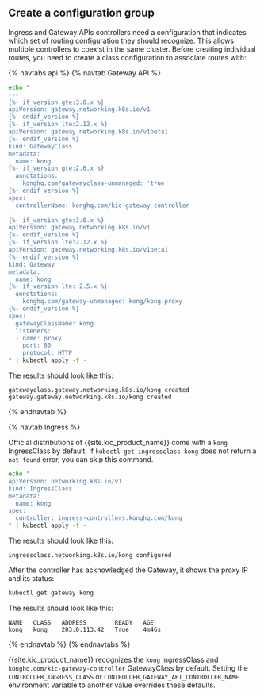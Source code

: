 ## Create a configuration group

Ingress and Gateway APIs controllers need a configuration that indicates which set of
routing configuration they should recognize. This allows multiple controllers to
coexist in the same cluster. Before creating individual routes, you need to
create a class configuration to associate routes with:

{% navtabs api %}
{% navtab Gateway API %}
```bash
echo "
---
{%- if_version gte:3.0.x %}
apiVersion: gateway.networking.k8s.io/v1
{%- endif_version %}
{%- if_version lte:2.12.x %}
apiVersion: gateway.networking.k8s.io/v1beta1
{%- endif_version %}
kind: GatewayClass
metadata:
  name: kong
{%- if_version gte:2.6.x %}
  annotations:
    konghq.com/gatewayclass-unmanaged: 'true'
{%- endif_version %}
spec:
  controllerName: konghq.com/kic-gateway-controller
---
{%- if_version gte:3.0.x %}
apiVersion: gateway.networking.k8s.io/v1
{%- endif_version %}
{%- if_version lte:2.12.x %}
apiVersion: gateway.networking.k8s.io/v1beta1
{%- endif_version %}
kind: Gateway
metadata:
  name: kong
{%- if_version lte: 2.5.x %}
  annotations:
    konghq.com/gateway-unmanaged: kong/kong-proxy
{%- endif_version %}
spec:
  gatewayClassName: kong
  listeners:
  - name: proxy
    port: 80
    protocol: HTTP
" | kubectl apply -f -
```
The results should look like this:
```text
gatewayclass.gateway.networking.k8s.io/kong created
gateway.gateway.networking.k8s.io/kong created
```
{% endnavtab %}

{% navtab Ingress %}

Official distributions of {{site.kic_product_name}} come with a `kong`
IngressClass by default. If `kubectl get ingressclass kong` does not return a
`not found` error, you can skip this command.

```bash
echo "
apiVersion: networking.k8s.io/v1
kind: IngressClass
metadata:
  name: kong
spec:
  controller: ingress-controllers.konghq.com/kong
" | kubectl apply -f -
```
The results should look like this:
```text
ingressclass.networking.k8s.io/kong configured
```

After the controller has acknowledged the Gateway, it shows the proxy IP and 
its status:

```bash
kubectl get gateway kong
```
The results should look like this:
```text
NAME   CLASS   ADDRESS        READY   AGE
kong   kong    203.0.113.42   True    4m46s
```
{% endnavtab %}
{% endnavtabs %}

{{site.kic_product_name}} recognizes the `kong` IngressClass and
`konghq.com/kic-gateway-controller` GatewayClass
by default. Setting the `CONTROLLER_INGRESS_CLASS` or
`CONTROLLER_GATEWAY_API_CONTROLLER_NAME` environment variable to
another value overrides these defaults.
